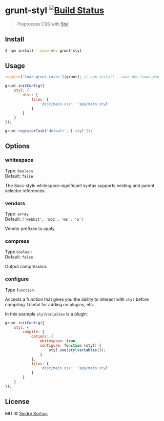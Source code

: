 # grunt-styl [![Build Status](https://travis-ci.org/sindresorhus/grunt-styl.svg?branch=master)](https://travis-ci.org/sindresorhus/grunt-styl)

> Preprocess CSS with [Styl](https://github.com/visionmedia/styl)

## Install

```sh
$ npm install --save-dev grunt-styl
```


## Usage

```js
require('load-grunt-tasks')(grunt); // npm install --save-dev load-grunt-tasks

grunt.initConfig({
	styl: {
		dist: {
			files: {
				'dist/main.css': 'app/main.styl'
			}
		}
	}
});

grunt.registerTask('default', ['styl']);
```


## Options

### whitespace

Type: `boolean`  
Default: `false`

The Sass-style whitespace significant syntax supports nesting and parent selector references.

### vendors

Type: `array`  
Default: `['webkit', 'moz', 'ms', 'o']`

Vendor prefixes to apply.

### compress

Type `boolean`  
Default: `false`

Output compression.

### configure

Type `function`  

Accepts a function that gives you the ability to interact with `styl` before compiling. Useful
for adding on plugins, etc.

In this example `stylVariables` is a plugin:

```js
grunt.initConfig({
	styl: {
		compile: {
			options: {
				whitespace: true,
				configure: function (styl) {
					styl.use(stylVariables());
				}
			},
			files: {
				'dist/main.css': 'app/main.styl'
			}
		}
	}
});
```


## License

MIT © [Sindre Sorhus](http://sindresorhus.com)
